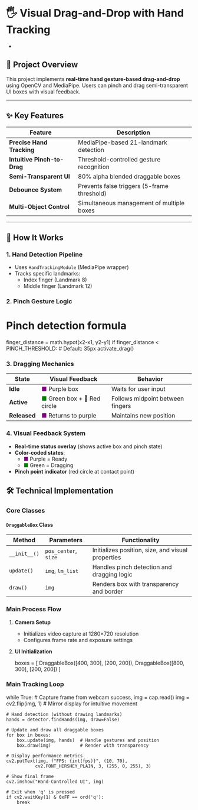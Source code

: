 # 🖐️ Visual Drag-and-Drop with Hand Tracking  
*  

## 📌 Project Overview  
This project implements **real-time hand gesture-based drag-and-drop** using OpenCV and MediaPipe. Users can pinch and drag semi-transparent UI boxes with visual feedback.  

---

## ✨ Key Features  
| Feature | Description |
|---------|-------------|
| **Precise Hand Tracking** | MediaPipe-based 21-landmark detection |
| **Intuitive Pinch-to-Drag** | Threshold-controlled gesture recognition |
| **Semi-Transparent UI** | 80% alpha blended draggable boxes |
| **Debounce System** | Prevents false triggers (5-frame threshold) |
| **Multi-Object Control** | Simultaneous management of multiple boxes |

---

## 🚀 How It Works  

### 1. Hand Detection Pipeline  
- Uses `HandTrackingModule` (MediaPipe wrapper)  
- Tracks specific landmarks:  
  - Index finger (Landmark 8)  
  - Middle finger (Landmark 12)  



### 2. Pinch Gesture Logic  

# Pinch detection formula

finger_distance = math.hypot(x2-x1, y2-y1)
if finger_distance < PINCH_THRESHOLD:  # Default: 35px
    activate_drag()


### 3. Dragging Mechanics

| State      | Visual Feedback          | Behavior                      |
|------------|--------------------------|-------------------------------|
| **Idle**   | <span style="color:purple">■</span> Purple box | Waits for user input |
| **Active** | <span style="color:green">■</span> Green box + 🔴 Red circle | Follows midpoint between fingers |
| **Released**| <span style="color:purple">■</span> Returns to purple | Maintains new position |

### 4. Visual Feedback System

- **Real-time status overlay** (shows active box and pinch state)
- **Color-coded states**:
  - <span style="color:purple">■</span> Purple = Ready
  - <span style="color:green">■</span> Green = Dragging
- **Pinch point indicator** (red circle at contact point)


## 🛠️ Technical Implementation

### Core Classes

#### `DraggableBox` Class

| Method       | Parameters            | Functionality                          |
|--------------|-----------------------|----------------------------------------|
| `__init__()` | `pos_center`, `size`  | Initializes position, size, and visual properties |
| `update()`   | `img`, `lm_list`      | Handles pinch detection and dragging logic |
| `draw()`     | `img`                 | Renders box with transparency and border |

### Main Process Flow

1. **Camera Setup**  
   - Initializes video capture at 1280×720 resolution  
   - Configures frame rate and exposure settings  

2. **UI Initialization**  
   
   boxes = [
       DraggableBox([400, 300], [200, 200]),
       DraggableBox([800, 300], [200, 200])
   ]

### Main Tracking Loop


while True:
    # Capture frame from webcam
    success, img = cap.read()
    img = cv2.flip(img, 1)  # Mirror display for intuitive movement
    
    # Hand detection (without drawing landmarks)
    hands = detector.findHands(img, draw=False)
    
    # Update and draw all draggable boxes
    for box in boxes:
        box.update(img, hands)  # Handle gestures and position
        box.draw(img)           # Render with transparency
    
    # Display performance metrics
    cv2.putText(img, f"FPS: {int(fps)}", (10, 70), 
               cv2.FONT_HERSHEY_PLAIN, 3, (255, 0, 255), 3)
    
    # Show final frame
    cv2.imshow("Hand-Controlled UI", img)
    
    # Exit when 'q' is pressed
    if cv2.waitKey(1) & 0xFF == ord('q'):
        break
